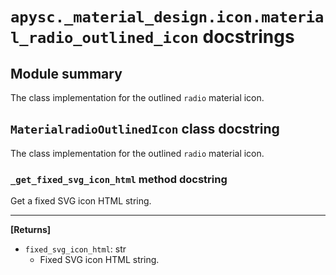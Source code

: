 # `apysc._material_design.icon.material_radio_outlined_icon` docstrings

## Module summary

The class implementation for the outlined `radio` material icon.

## `MaterialradioOutlinedIcon` class docstring

The class implementation for the outlined `radio` material icon.

### `_get_fixed_svg_icon_html` method docstring

Get a fixed SVG icon HTML string.<hr>

**[Returns]**

- `fixed_svg_icon_html`: str
  - Fixed SVG icon HTML string.